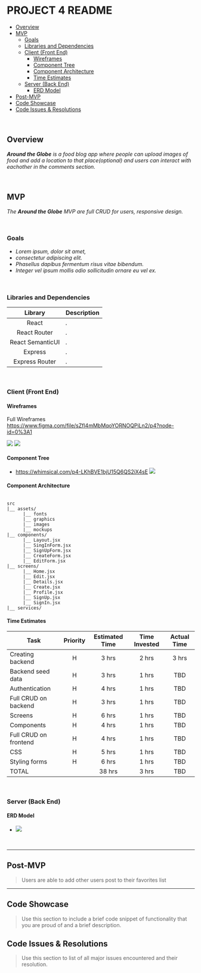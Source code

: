 # PROJECT 4 README <!-- omit in toc -->
- [Overview](#overview)
- [MVP](#mvp)
  - [Goals](#goals)
  - [Libraries and Dependencies](#libraries-and-dependencies)
  - [Client (Front End)](#client-front-end)
    - [Wireframes](#wireframes)
    - [Component Tree](#component-tree)
    - [Component Architecture](#component-architecture)
    - [Time Estimates](#time-estimates)
  - [Server (Back End)](#server-back-end)
    - [ERD Model](#erd-model)
- [Post-MVP](#post-mvp)
- [Code Showcase](#code-showcase)
- [Code Issues & Resolutions](#code-issues--resolutions)

<br>

## Overview

_**Around the Globe** is a food blog app where people can upload images of food and add a location to that place(optional) and users can interact with eachother in the comments section._


<br>

## MVP

_The **Around the Globe** MVP are full CRUD for users, responsive design._

<br>

### Goals

- _Lorem ipsum, dolor sit amet,_
- _consectetur adipiscing elit._
- _Phasellus dapibus fermentum risus vitae bibendum._
- _Integer vel ipsum mollis odio sollicitudin ornare eu vel ex._


<br>

### Libraries and Dependencies

|     Library      | Description                                |
| :--------------: | :----------------------------------------- |
|      React       | _._ |
|   React Router   | _._ |
| React SemanticUI | _._ |
|     Express      | _._ |
|  Express Router  | _._ |

<br>

### Client (Front End)

#### Wireframes
Full Wireframes https://www.figma.com/file/sZfl4mMbMqoYORNOQPiLn2/p4?node-id=0%3A1

![](images/wireframe1.png)
![](images/wireframe2.png)

#### Component Tree

- https://whimsical.com/p4-LKhBVE1bjU15Q6QS2iX4sE
![](images/componenttree.png)

#### Component Architecture

``` structure

src
|__ assets/
      |__ fonts
      |__ graphics
      |__ images
      |__ mockups
|__ components/
      |__ Layout.jsx
      |__ SingInForm.jsx
      |__ SignUpForm.jsx
      |__ CreateForm.jsx
      |__ EditForm.jsx
|__ screens/
      |__ Home.jsx
      |__ Edit.jsx
      |__ Details.jsx
      |__ Create.jsx
      |__ Profile.jsx
      |__ SignUp.jsx
      |__ SignIn.jsx
|__ services/

```

#### Time Estimates


| Task                | Priority | Estimated Time | Time Invested | Actual Time |
| ------------------- | :------: | :------------: | :-----------: | :---------: |
| Creating backend    |    H     |     3 hrs      |     2 hrs     |    3 hrs    |
| Backend seed data   |    H     |     3 hrs      |     1 hrs     |     TBD     |
| Authentication      |    H     |     4 hrs      |     1 hrs     |     TBD     |
| Full CRUD on backend|    H     |     3 hrs      |     1 hrs     |     TBD     |
| Screens             |    H     |     6 hrs      |     1 hrs     |     TBD     |
| Components          |    H     |     4 hrs      |     1 hrs     |     TBD     |
| Full CRUD on frontend|    H    |     4 hrs      |     1 hrs     |     TBD     |
| CSS                 |    H     |     5 hrs      |     1 hrs     |     TBD     |
| Styling forms       |    H     |     6 hrs      |     1 hrs     |     TBD     |
| TOTAL               |          |     38 hrs      |     3 hrs     |     TBD     |



<br>

### Server (Back End)

#### ERD Model

- ![](images/erdtable.png)
<br>

***

## Post-MVP

> Users are able to add other users post to their favorites list

***

## Code Showcase

> Use this section to include a brief code snippet of functionality that you are proud of and a brief description.

## Code Issues & Resolutions

> Use this section to list of all major issues encountered and their resolution.